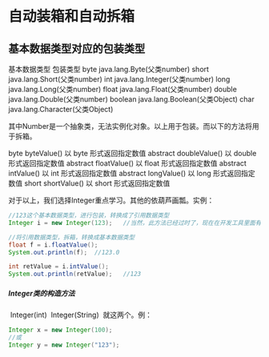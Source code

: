 # 自动装箱和自动拆箱

## 基本数据类型对应的包装类型

基本数据类型									包装类型
byte									java.lang.Byte(父类number)
short									java.lang.Short(父类number)
int										java.lang.Integer(父类number)
long									java.lang.Long(父类number)
float									java.lang.Float(父类number)
double								java.lang.Double(父类number)
boolean								java.lang.Boolean(父类Object)
char									java.lang.Character(父类Object)

其中Number是一个抽象类，无法实例化对象。以上用于包装。而以下的方法将用于拆箱。

byte byteValue()		以	byte	形式返回指定数值
abstract doubleValue()		以	double	形式返回指定数值
abstract floatValue()		以	float	形式返回指定数值
abstract intValue()		以	int	形式返回指定数值
abstract longValue()		以	long	形式返回指定数值
short shortValue()		以	short	形式返回指定数值

对于以上，我们选择Integer重点学习。其他的依葫芦画瓢。实例：

```java
//123这个基本数据类型，进行包装，转换成了引用数据类型
Integer i = new Integer(123);	//当然，此方法已经过时了，现在在开发工具里面有自动装箱和拆箱。可以直接写“Integer i = 123”

//将引用数据类型，拆箱，转换成基本数据类型
float f = i.floatValue();
System.out.println(f);	//123.0

int retValue = i.intValue();
System.out.println(retValue);	//123
```

##### Integer类的构造方法

​	Integer(int)
​	Integer(String)
​	就这两个。例：

```java
Integer x = new Integer(100);
//或
Integer y = new Integer("123");
```



## 

